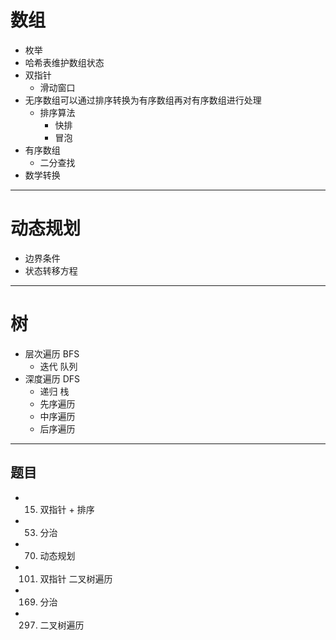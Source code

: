 # 数组

- 枚举
- 哈希表维护数组状态
- 双指针
  - 滑动窗口
- 无序数组可以通过排序转换为有序数组再对有序数组进行处理
  - 排序算法
    - 快排
    - 冒泡
- 有序数组
  - 二分查找
- 数学转换

---

# 动态规划

- 边界条件
- 状态转移方程

---

# 树

- 层次遍历 BFS
  - 迭代 队列
- 深度遍历 DFS
  - 递归 栈
  - 先序遍历
  - 中序遍历
  - 后序遍历

---

## 题目

- 15. 双指针 + 排序
- 53. 分治
- 70. 动态规划
- 101. 双指针 二叉树遍历
- 169. 分治
- 297.  二叉树遍历

